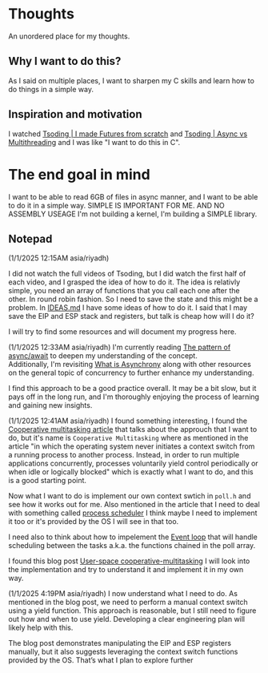 # Thoughts
An unordered place for my thoughts.

## Why I want to do this?
As I said on multiple places, I want to sharpen my C skills and learn how to do things in a simple way.

## Inspiration and motivation
I watched [Tsoding | I made Futures from scratch](https://www.youtube.com/watch?v=sNHzizPu7yQ) and [Tsoding | Async vs Multithreading](https://www.youtube.com/watch?v=IGv5WYYmyfo) and I was like "I want to do this in C".

# The end goal in mind
I want to be able to read 6GB of files in async manner, and I want to be able to do it in a simple way.
SIMPLE IS IMPORTANT FOR ME. AND NO ASSEMBLY USEAGE I'm not building a kernel, I'm building a SIMPLE library.

## Notepad
(1/1/2025 12:15AM asia/riyadh)

I did not watch the full videos of Tsoding, but I did watch the first half of each video, and I grasped the idea of how to do it.
The idea is relativly simple, you need an array of functions that you call each one after the other. In round robin fashion. So I
need to save the state and this might be a problem. In [IDEAS.md](IDEAS.md) I have some ideas of how to do it. I said that I may 
save the EIP and ESP stack and registers, but talk is cheap how will I do it?

I will try to find some resources and will document my progress here.

(1/1/2025 12:33AM asia/riyadh)
I'm currently reading [The pattern of async/await](https://en.wikipedia.org/wiki/Async/await) to deepen my understanding of the concept.  
Additionally, I'm revisiting [What is Asynchrony](https://en.wikipedia.org/wiki/Asynchrony_(computer_programming)) along with other resources on the general topic of concurrency to further enhance my understanding.

I find this approach to be a good practice overall. It may be a bit slow, but it pays off in the long run, and I'm thoroughly enjoying the process of learning and gaining new insights.

(1/1/2025 12:41AM asia/riyadh)
I found something interesting, I found the [Cooperative multitasking article](https://en.wikipedia.org/wiki/Cooperative_multitasking) that talks about the approuch that I want to do, but it's name is `Cooperative Multitasking` where as mentioned in the article "in which the operating system never initiates a context switch from a running process to another process. Instead, in order to run multiple applications concurrently, processes voluntarily yield control periodically or when idle or logically blocked" which is exactly what I want to do, and this is a good starting point.

Now what I want to do is implement our own context swtich in `poll.h` and see how it works out for me. Also mentioned in the article that I need to deal with something called [process scheduler](https://en.wikipedia.org/wiki/Scheduling_(computing)) I think maybe I need to implement it too or it's provided by the OS I will see in that too.

I need also to think about how to impelement the [Event loop](https://en.wikipedia.org/wiki/Event_loop) that will handle scheduling between the tasks a.k.a. the functions chained in the poll array.

I found this blog post [User-space cooperative-multitasking](https://brennan.io/2020/05/24/userspace-cooperative-multitasking/) I will look into the implementation and try to understand it and implement it in my own way.

(1/1/2025 4:19PM asia/riyadh)
I now understand what I need to do. As mentioned in the blog post, we need to perform a manual context switch using a yield function. This approach is reasonable, but I still need to figure out how and when to use yield. Developing a clear engineering plan will likely help with this.

The blog post demonstrates manipulating the EIP and ESP registers manually, but it also suggests leveraging the context switch functions provided by the OS. That’s what I plan to explore further

